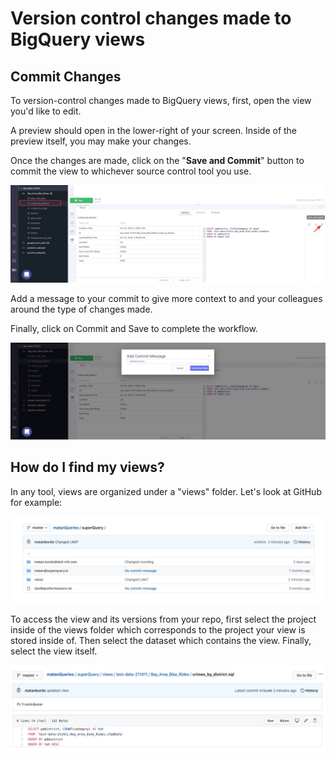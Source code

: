 # Version control changes made to BigQuery views

## Commit Changes

To version-control changes made to BigQuery views, first, open the view you'd like to edit.

A preview should open in the lower-right of your screen. Inside of the preview itself, you may make your changes.

Once the changes are made, click on the "**Save and Commit**" button to commit the view to whichever source control tool you use.

<!-- markdownlint-disable-next-line -->
![](<../.gitbook/assets/image (40).png>)

Add a message to your commit to give more context to and your colleagues around the type of changes made.

Finally, click on Commit and Save to complete the workflow.

<!-- markdownlint-disable-next-line -->
![](<../.gitbook/assets/image (41).png>)

## How do I find my views?

In any tool, views are organized under a "views" folder. Let's look at GitHub for example:

<!-- markdownlint-disable-next-line -->
![](<../.gitbook/assets/image (42).png>)

To access the view and its versions from your repo, first select the project inside of the views folder which corresponds to the project your view is stored inside of. Then select the dataset which contains the view. Finally, select the view itself.

<!-- markdownlint-disable-next-line -->
![](<../.gitbook/assets/image (43).png>)

